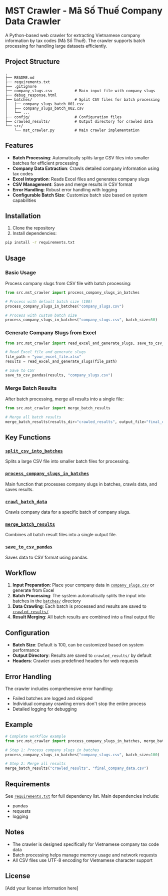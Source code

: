 # MST Crawler - Mã Số Thuế Company Data Crawler

A Python-based web crawler for extracting Vietnamese company information by tax codes (Mã Số Thuế). The crawler supports batch processing for handling large datasets efficiently.

## Project Structure

```
.
├── README.md
├── requirements.txt
├── .gitignore
├── company_slugs.csv          # Main input file with company slugs
├── debug_response.html
├── batches/                   # Split CSV files for batch processing
│   ├── company_slugs_batch_001.csv
│   ├── company_slugs_batch_002.csv
│   └── ...
├── config/                    # Configuration files
├── crawled_results/           # Output directory for crawled data
└── src/
    └── mst_crawler.py         # Main crawler implementation
```

## Features

- **Batch Processing**: Automatically splits large CSV files into smaller batches for efficient processing
- **Company Data Extraction**: Crawls detailed company information using tax codes
- **Excel Integration**: Reads Excel files and generates company slugs
- **CSV Management**: Save and merge results in CSV format
- **Error Handling**: Robust error handling with logging
- **Configurable Batch Size**: Customize batch size based on system capabilities

## Installation

1. Clone the repository
2. Install dependencies:

```bash
pip install -r requirements.txt
```

## Usage

### Basic Usage

Process company slugs from CSV file with batch processing:

```python
from src.mst_crawler import process_company_slugs_in_batches

# Process with default batch size (100)
process_company_slugs_in_batches("company_slugs.csv")

# Process with custom batch size
process_company_slugs_in_batches("company_slugs.csv", batch_size=50)
```

### Generate Company Slugs from Excel

```python
from src.mst_crawler import read_excel_and_generate_slugs, save_to_csv_pandas

# Read Excel file and generate slugs
file_path = "your_excel_file.xlsx"
results = read_excel_and_generate_slugs(file_path)

# Save to CSV
save_to_csv_pandas(results, "company_slugs.csv")
```

### Merge Batch Results

After batch processing, merge all results into a single file:

```python
from src.mst_crawler import merge_batch_results

# Merge all batch results
merge_batch_results(results_dir="crawled_results", output_file="final_crawled_data.csv")
```

## Key Functions

### [`split_csv_into_batches`](src/mst_crawler.py)
Splits a large CSV file into smaller batch files for processing.

### [`process_company_slugs_in_batches`](src/mst_crawler.py)
Main function that processes company slugs in batches, crawls data, and saves results.

### [`crawl_batch_data`](src/mst_crawler.py)
Crawls company data for a specific batch of company slugs.

### [`merge_batch_results`](src/mst_crawler.py)
Combines all batch result files into a single output file.

### [`save_to_csv_pandas`](src/mst_crawler.py)
Saves data to CSV format using pandas.

## Workflow

1. **Input Preparation**: Place your company data in [`company_slugs.csv`](company_slugs.csv) or generate from Excel
2. **Batch Processing**: The system automatically splits the input into batches in the [`batches/`](batches/) directory
3. **Data Crawling**: Each batch is processed and results are saved to [`crawled_results/`](crawled_results/)
4. **Result Merging**: All batch results are combined into a final output file

## Configuration

- **Batch Size**: Default is 100, can be customized based on system performance
- **Output Directory**: Results are saved to `crawled_results/` by default
- **Headers**: Crawler uses predefined headers for web requests

## Error Handling

The crawler includes comprehensive error handling:
- Failed batches are logged and skipped
- Individual company crawling errors don't stop the entire process
- Detailed logging for debugging

## Example

```python
# Complete workflow example
from src.mst_crawler import process_company_slugs_in_batches, merge_batch_results

# Step 1: Process company slugs in batches
process_company_slugs_in_batches("company_slugs.csv", batch_size=100)

# Step 2: Merge all results
merge_batch_results("crawled_results", "final_company_data.csv")
```

## Requirements

See [`requirements.txt`](requirements.txt) for full dependency list. Main dependencies include:
- pandas
- requests
- logging

## Notes

- The crawler is designed specifically for Vietnamese company tax code data
- Batch processing helps manage memory usage and network requests
- All CSV files use UTF-8 encoding for Vietnamese character support

## License

[Add your license information here]